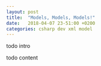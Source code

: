 ```yaml
---
layout: post
title:  "Models, Models, Models!"
date:   2018-04-07 23-51:00 +0200
categories: csharp dev xml model
---
```


todo intro

todo content

